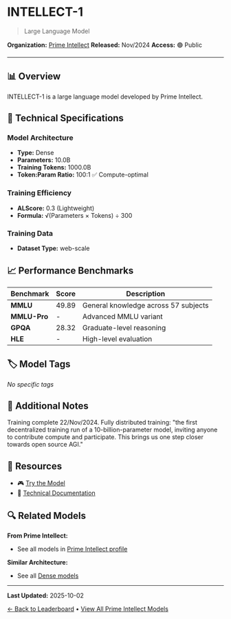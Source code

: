 # INTELLECT-1

> Large Language Model

**Organization:** [Prime Intellect](../../labs/prime-intellect.md)
**Released:** Nov/2024
**Access:** 🟢 Public

---

## 📊 Overview

INTELLECT-1 is a large language model developed by Prime Intellect.

## 🔧 Technical Specifications

### Model Architecture
- **Type:** Dense
- **Parameters:** 10.0B
- **Training Tokens:** 1000.0B
- **Token:Param Ratio:** 100:1 ✅ Compute-optimal

### Training Efficiency
- **ALScore:** 0.3 (Lightweight)
- **Formula:** √(Parameters × Tokens) ÷ 300

### Training Data
- **Dataset Type:** web-scale

## 📈 Performance Benchmarks

| Benchmark | Score | Description |
|-----------|-------|-------------|
| **MMLU** | 49.89 | General knowledge across 57 subjects |
| **MMLU-Pro** | - | Advanced MMLU variant |
| **GPQA** | 28.32 | Graduate-level reasoning |
| **HLE** | - | High-level evaluation |

## 🏷️ Model Tags

_No specific tags_

## 📝 Additional Notes

Training complete 22/Nov/2024. Fully distributed training: "the first decentralized training run of a 10-billion-parameter model, inviting anyone to contribute compute and participate. This brings us one step closer towards open source AGI."

## 🔗 Resources

- 🎮 [Try the Model](https://huggingface.co/PrimeIntellect/INTELLECT-1)
- 📄 [Technical Documentation](https://github.com/PrimeIntellect-ai/prime/blob/main/INTELLECT_1_Technical_Report.pdf)

## 🔍 Related Models

**From Prime Intellect:**
- See all models in [Prime Intellect profile](../../labs/prime-intellect.md)

**Similar Architecture:**
- See all [Dense models](../../architectures/dense.md)

---

**Last Updated:** 2025-10-02

[← Back to Leaderboard](../../README.md) • [View All Prime Intellect Models](../../labs/prime-intellect.md)
